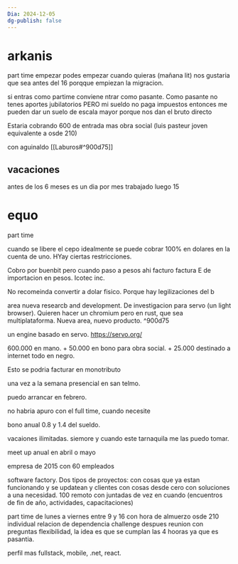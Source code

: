 ```yaml
---
Dia: 2024-12-05
dg-publish: false
---
```

# arkanis 

part time empezar podes empezar cuando quieras (mañana lit) nos gustaria que sea antes del 16 porqque empiezan la migracion.

si entras como partime conviene ntrar como pasante. Como pasante no tenes aportes jubilatorios PERO mi sueldo no paga impuestos entonces me pueden dar un suelo de escala mayor porque nos dan el bruto directo

Estaria cobrando 600 de entrada mas obra social (luis pasteur joven equivalente a osde 210)

con aguinaldo 
[[Laburos#^900d75]]

## vacaciones
antes de los 6 meses es un dia por mes trabajado 
luego 15


# equo
part time 

cuando se libere el cepo idealmente se puede cobrar 100% en dolares en la cuenta de uno. HYay ciertas restricciones. 

Cobro por buenbit pero cuando paso a pesos ahi facturo factura E de importacion en pesos. Icotec inc.

No recomeinda convertir a dolar fisico. Porque hay legilizaciones del b

area nueva researcb and development. De investigacion para servo (un light browser). Quieren hacer un chromium pero en rust, que sea multiplataforma. Nueva area, nuevo producto.  ^900d75

un engine basado en servo. https://servo.org/

600.000 en mano.
+
50.000 en bono para obra social.
+
25.000 destinado a internet 
todo en negro.

Esto se podria facturar en monotributo

una vez a la semana presencial en san telmo. 

puedo arrancar en febrero. 

no habria apuro con el full time, cuando necesite

bono anual 0.8 y 1.4 del sueldo. 



vacaiones ilimitadas. siemore y cuando este tarnaquila me las puedo tomar.


meet up anual en abril o mayo 



empresa de 2015 con 60 empleados 

software factory. Dos tipos de proyectos: con cosas que ya estan funcionando y se updatean y clientes con cosas desde cero con soluciones a una necesidad.
100 remoto con juntadas de vez en cuando (encuentros de fin de año, actividades, capacitaciones)


part time de lunes a viernes entre 9 y 16 con hora de almuerzo 
osde 210 individual 
relacion de dependencia 
challenge despues reunion con preguntas 
flexibilidad, la idea es que se cumplan las 4 hooras ya que es pasantia. 

perfil mas fullstack, mobile, .net, react. 